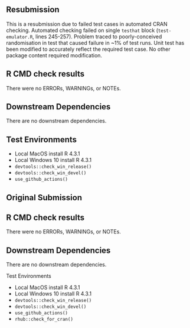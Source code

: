 ## Resubmission

This is a resubmission due to failed test cases in automated CRAN checking.
Automated checking failed on single `testhat` block (`test-emulator.R`, lines 245-257). Problem traced to poorly-conceived randomisation in test that caused failure in ~1% of test runs. Unit test has been modified to accurately reflect the required test case. No other package content required modification.

## R CMD check results
There were no ERRORs, WARNINGs, or NOTEs.

## Downstream Dependencies
There are no downstream dependencies.

## Test Environments
* Local MacOS install R 4.3.1
* Local Windows 10 install R 4.3.1
* `devtools::check_win_release()`
* `devtools::check_win_devel()`
* `use_github_actions()`

## Original Submission

## R CMD check results
There were no ERRORs, WARNINGs, or NOTEs.

## Downstream Dependencies
There are no downstream dependencies.

Test Environments
* Local MacOS install R 4.3.1
* Local Windows 10 install R 4.3.1
* `devtools::check_win_release()`
* `devtools::check_win_devel()`
* `use_github_actions()`
* `rhub::check_for_cran()`
